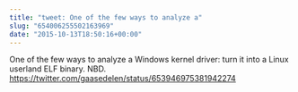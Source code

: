 ```yaml
---
title: "tweet: One of the few ways to analyze a"
slug: "654006255502163969"
date: "2015-10-13T18:50:16+00:00"
---
```

One of the few ways to analyze a Windows kernel driver: turn it into a Linux userland ELF binary. NBD.  https://twitter.com/gaasedelen/status/653946975381942274